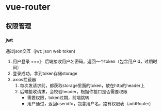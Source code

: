 # vue-router

## 权限管理

### jwt

通过json交互（jwt: json web token)

1. 用户登录 ===》 后端接收用户名密码，返回一个token（包含用户id，过期时间）
2. 登录成功，拿到token存储storage
3. axios拦截器
   1. 每次发请求前，都获取storage里面的token，放在http的header上
   2. 后端接收请求，会校验header，根据你接口是否需要权限
      - 需要权限，token过期，前端跳转
      - 用户通过，返回useridfo，包含用户名，路有权限表（addRouter)

